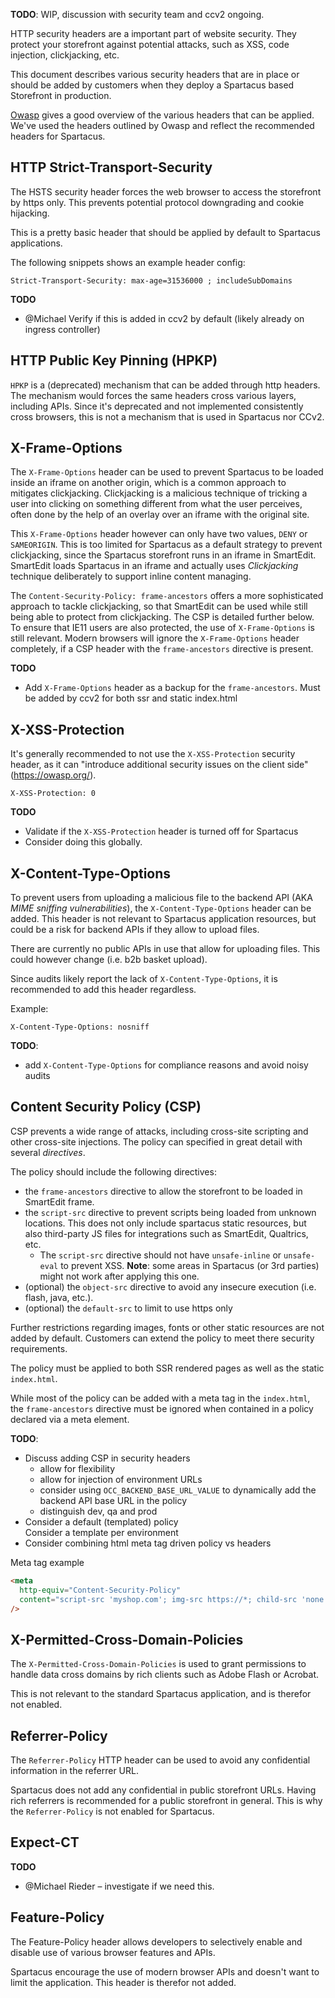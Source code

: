 **TODO**: WIP, discussion with security team and ccv2 ongoing.

HTTP security headers are a important part of website security. They protect your storefront against potential attacks, such as XSS, code injection, clickjacking, etc.

This document describes various security headers that are in place or should be added by customers when they deploy a Spartacus based Storefront in production.

[Owasp](https://owasp.org/www-project-secure-headers/) gives a good overview of the various headers that can be applied. We've used the headers outlined by Owasp and reflect the recommended headers for Spartacus.

## HTTP Strict-Transport-Security

The HSTS security header forces the web browser to access the storefront by https only. This prevents potential protocol downgrading and cookie hijacking.

This is a pretty basic header that should be applied by default to Spartacus applications.

The following snippets shows an example header config:

```
Strict-Transport-Security: max-age=31536000 ; includeSubDomains
```

**TODO**

- @Michael Verify if this is added in ccv2 by default (likely already on ingress controller)

## HTTP Public Key Pinning (HPKP)

`HPKP` is a (deprecated) mechanism that can be added through http headers. The mechanism would forces the same headers cross various layers, including APIs. Since it's deprecated and not implemented consistently cross browsers, this is not a mechanism that is used in Spartacus nor CCv2.

## X-Frame-Options

The `X-Frame-Options` header can be used to prevent Spartacus to be loaded inside an iframe on another origin, which is a common approach to mitigates clickjacking. Clickjacking is a malicious technique of tricking a user into clicking on something different from what the user perceives, often done by the help of an overlay over an iframe with the original site.

This `X-Frame-Options` header however can only have two values, `DENY` or `SAMEORIGIN`. This is too limited for Spartacus as a default strategy to prevent clickjacking, since the Spartacus storefront runs in an iframe in SmartEdit. SmartEdit loads Spartacus in an iframe and actually uses _Clickjacking_ technique deliberately to support inline content managing.

The `Content-Security-Policy: frame-ancestors` offers a more sophisticated approach to tackle clickjacking, so that SmartEdit can be used while still being able to protect from clickjacking. The CSP is detailed further below. To ensure that IE11 users are also protected, the use of `X-Frame-Options` is still relevant. Modern browsers will ignore the `X-Frame-Options` header completely, if a CSP header with the `frame-ancestors` directive is present.

**TODO**

- Add `X-Frame-Options` header as a backup for the `frame-ancestors`. Must be added by ccv2 for both ssr and static index.html

## X-XSS-Protection

It's generally recommended to not use the `X-XSS-Protection` security header, as it can "introduce additional security issues on the client side" (https://owasp.org/).

```
X-XSS-Protection: 0
```

**TODO**

- Validate if the `X-XSS-Protection` header is turned off for Spartacus
- Consider doing this globally.

## X-Content-Type-Options

To prevent users from uploading a malicious file to the backend API (AKA _MIME sniffing vulnerabilities_), the `X-Content-Type-Options` header can be added. This header is not relevant to Spartacus application resources, but could be a risk for backend APIs if they allow to upload files.

There are currently no public APIs in use that allow for uploading files. This could however change (i.e. b2b basket upload).

Since audits likely report the lack of `X-Content-Type-Options`, it is recommended to add this header regardless.

Example:

```
X-Content-Type-Options: nosniff
```

**TODO**:

- add `X-Content-Type-Options` for compliance reasons and avoid noisy audits

## Content Security Policy (CSP)

CSP prevents a wide range of attacks, including cross-site scripting and other cross-site injections. The policy can specified in great detail with several _directives_.

The policy should include the following directives:

- the `frame-ancestors` directive to allow the storefront to be loaded in SmartEdit frame.
- the `script-src` directive to prevent scripts being loaded from unknown locations. This does not only include spartacus static resources, but also third-party JS files for integrations such as SmartEdit, Qualtrics, etc.
  - The `script-src` directive should not have `unsafe-inline` or `unsafe-eval` to prevent XSS.
    **Note**: some areas in Spartacus (or 3rd parties) might not work after applying this one.
- (optional) the `object-src` directive to avoid any insecure execution (i.e. flash, java, etc.).
- (optional) the `default-src` to limit to use https only

Further restrictions regarding images, fonts or other static resources are not added by default. Customers can extend the policy to meet there security requirements.

The policy must be applied to both SSR rendered pages as well as the static `index.html`.

While most of the policy can be added with a meta tag in the `index.html`, the `frame-ancestors` directive must be ignored when contained in a policy declared via a meta element.

**TODO**:

- Discuss adding CSP in security headers
  - allow for flexibility
  - allow for injection of environment URLs
  - consider using `OCC_BACKEND_BASE_URL_VALUE` to dynamically add the backend API base URL in the policy
  - distinguish dev, qa and prod
- Consider a default (templated) policy  
  Consider a template per environment
- Consider combining html meta tag driven policy vs headers

Meta tag example

```html
<meta
  http-equiv="Content-Security-Policy"
  content="script-src 'myshop.com'; img-src https://*; child-src 'none';"
/>
```

## X-Permitted-Cross-Domain-Policies

The `X-Permitted-Cross-Domain-Policies` is used to grant permissions to handle data cross domains by rich clients such as Adobe Flash or Acrobat.

This is not relevant to the standard Spartacus application, and is therefor not enabled.

## Referrer-Policy

The `Referrer-Policy` HTTP header can be used to avoid any confidential information in the referrer URL.

Spartacus does not add any confidential in public storefront URLs. Having rich referrers is recommended for a public storefront in general. This is why the `Referrer-Policy` is not enabled for Spartacus.

## Expect-CT

**TODO**

- @Michael Rieder – investigate if we need this.

## Feature-Policy

The Feature-Policy header allows developers to selectively enable and disable use of various browser features and APIs.

Spartacus encourage the use of modern browser APIs and doesn't want to limit the application. This header is therefor not added.
